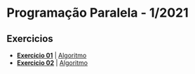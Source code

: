 Programação Paralela - 1/2021
===

## Exercicios

- **[Exercicio 01](./textos/exercicio01.md)**  | [Algoritmo](./algoritmos/exercicio01.c)
- **[Exercicio 02](./textos/exercicio02.md)**  | [Algoritmo](./algoritmos/exercicio02_full.c)
